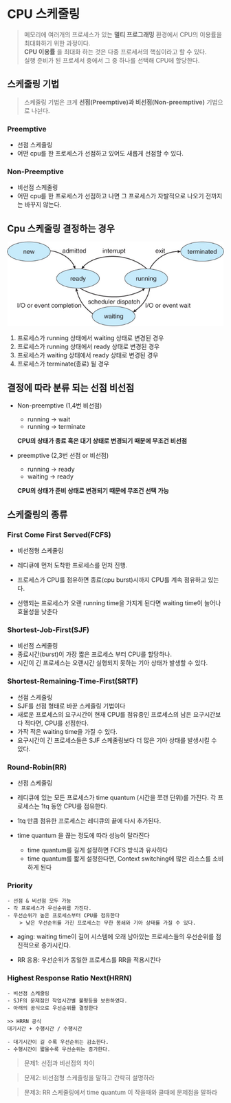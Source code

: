# CPU 스케줄링

> 메모리에 여러개의 프로세스가 있는 **멀티 프로그래밍** 환경에서 CPU의 이용률을 최대화하기 위한 과정이다.  
> **CPU 이용률** 을 최대화 하는 것은 다중 프로세서의 핵심이라고 할 수 있다.  
> 실행 준비가 된 프로세서 중에서 그 중 하나를 선택해 CPU에 할당한다.
> <br>

## 스케줄링 기법

> 스케줄링 기법은 크게 **선점(Preemptive)과 비선점(Non-preemptive)** 기법으로 나뉜다.

### Preemptive

- 선점 스케줄링
- 어떤 cpu를 한 프로세스가 선점하고 있어도 새롭게 선점할 수 있다.

### Non-Preemptive

- 비선점 스케줄링
- 어떤 cpu를 한 프로세스가 선점하고 나면 그 프로세스가 자발적으로 나오기 전까지는 바꾸지 않는다.

## Cpu 스케줄링 결정하는 경우

![cpu스케줄링](./img/cpu%EC%8A%A4%EC%BC%80%EC%A4%84%EB%A7%81.jpg)

1. 프로세스가 running 상태에서 waiting 상태로 변경된 경우
2. 프로세스가 running 상태에서 ready 상태로 변경된 경우
3. 프로세스가 waiting 상태에서 ready 상태로 변경된 경우
4. 프로세스가 terminate(종료) 될 경우

## 결정에 따라 분류 되는 선점 비선점

- Non-preemptive (1,4번 비선점)

  - running -> wait
  - running -> terminate

  **CPU의 상태가 종료 혹은 대기 상태로 변경되기 때문에 무조건 비선점**

- preemptive (2,3번 선점 or 비선점)

  - running -> ready
  - waiting -> ready

  **CPU의 상태가 준비 상태로 변경되기 때문에 무조건 선택 가능**

## 스케줄링의 종류

### First Come First Served(FCFS)

- 비선점형 스케줄링
- 레디큐에 먼저 도착한 프로세스를 먼저 진행.
- 프로세스가 CPU를 점유하면 종료(cpu burst)시까지 CPU를 계속 점유하고 있는다.

- 선행되는 프로세스가 오랜 running time을 가지게 된다면 waiting time이 늘어나 효율성을 낮춘다

### Shortest-Job-First(SJF)

- 비선점 스케줄링
- 종료시간(burst)이 가장 짧은 프로세스 부터 CPU를 할당하나.
- 시간이 긴 프로세스는 오랜시간 실행되지 못하는 기아 상태가 발생할 수 있다.

### Shortest-Remaining-Time-First(SRTF)

- 선점 스케줄링
- SJF를 선점 형태로 바꾼 스케줄링 기법이다
- 새로운 프로세스의 요구시간이 현재 CPU를 점유중인 프로세스의 남은 요구시간보다 적다면, CPU를 선점한다.
- 가작 적은 waiting time을 가질 수 있다.
- 요구시간이 긴 프로세스들은 SJF 스케줄링보다 더 많은 기아 상태를 발생시킬 수 있다.

### Round-Robin(RR)

- 선점 스케줄링
- 레디큐에 있는 모든 프로세스가 time quantum (시간을 쪼갠 단위)를 가진다. 각 프 로세스는 1tq 동안 CPU를 점유한다.
- 1tq 만큼 점유한 프로세스는 레디큐의 끝에 다시 추가된다.

- time quantum 을 끊는 정도에 따라 성능이 달라진다
  - time quantum를 길게 설정하면 FCFS 방식과 유사하다
  - time quantum를 짧게 설정한다면, Context switching에 많은 리소스를 소비하게 된다

### Priority

    - 선점 & 비선점 모두 가능
    - 각 프로세스가 우선순위를 가진다.
    - 우선순위가 높은 프로세스부터 CPU를 점유한다
        > 낮은 우선순위를 가진 프로세스는 무한 봉쇄와 기아 상태를 가질 수 있다.

- aging: waiting time이 길어 시스템에 오래 남아있는 프로세스들의 우선순위를 점진적으로 증가시킨다.

- RR 응용: 우선순위가 동일한 프로세스를 RR을 적용시킨다

### Highest Response Ratio Next(HRRN)

    - 비선점 스케줄링
    - SJF의 문제점인 작업시간별 불평등을 보완하였다.
    - 아래의 공식으로 우선순위를 결정한다

```
>> HRRN 공식
대기시간 + 수행시간 / 수행시간
```

    - 대기시간이 길 수록 우선순위는 감소한다.
    - 수행시간이 짧을수록 우선순위는 증가한다.

> 문제1: 선점과 비선점의 차이

> 문제2: 비선점형 스케줄링을 말하고 간략히 설명하라

> 문제3: RR 스케줄링에서 time quantum 이 작을때와 클때에 문제점을 말하라
